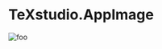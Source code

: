 # TeXstudio.AppImage

![foo](https://github.com/nx-appbuild-hub/TeXstudio.AppImage//actions/workflows/makefile.yml/badge.svg)
